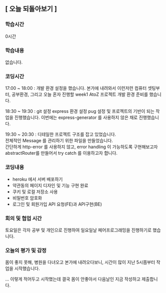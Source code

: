 ## [ 오늘 되돌아보기 ]

### 학습시간 

0시간

### 학습내용

없습니다.

### 코딩시간

17:00 ~ 18:00 : 개발 환경 설정을 했습니다. 본가에 내려와서 이런저런 컴퓨터 셋팅부터, 공부환경, 그리고 오늘 혼자 진행할 week1 AtoZ 프로젝트 개발 환경 준비를 했습니다.

18:30 ~ 19:30 : git 설정 express 환경 설정 pug 설정 및 프로젝트의 기반이 되는 작업을 진행했습니다. 이번에는 express-generator 를 사용하지 않은 채로 진행했습니다.

19:30 ~ 20:30 : 디테일한 프로젝트 구조를 잡고 있었습니다. <br>전체적인 Message 를 관리하기 위한 파일을 만들었습니다.<br>간단하게 http-error 를 사용하지 않고, error handling 이 가능하도록 구현해보고자 abstractRouter를 만들어서 try catch 를 이용하고자 합니다.



### 코딩내용

* heroku 에서 서버 배포하기
* 약관동의 페이지 디자인 및 기능 구현 완료
* 쿠키 및 로컬 저장소 사용
* 비밀번호 암호화
* 로그인 및 회원가입 API 요청(FE)과 API구현(BE) 

### 회의 및 협업 시간

토요일은 각자 공부 및 개인으로 진행하여 일요일날 페어프로그래밍을 진행하기로 했습니다.

### 오늘의 평가 및 감정

몸이 좋지 못해, 병원을 다녀오고 본가에 내려오다보니, 시간이 많이 지난 5시쯤부터 작업을 시작했습니다.



... 이렇게 적어두고 시작했는데 결국 몸이 안좋아서 다음날인 지금 작성하고 제출합니다.


